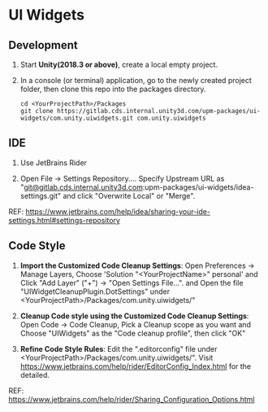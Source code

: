 # UI Widgets

## Development

1. Start **Unity(2018.3 or above)**, create a local empty project.
   
1. In a console (or terminal) application, go to the newly created project folder, then clone this repo into the packages directory.

    ```none
    cd <YourProjectPath>/Packages
    git clone https://gitlab.cds.internal.unity3d.com/upm-packages/ui-widgets/com.unity.uiwidgets.git com.unity.uiwidgets
    ```
## IDE

1. Use JetBrains Rider

2. Open File -> Settings Repository....
Specify Upstream URL as "git@gitlab.cds.internal.unity3d.com:upm-packages/ui-widgets/idea-settings.git"
and click "Overwrite Local" or "Merge".

REF: https://www.jetbrains.com/help/idea/sharing-your-ide-settings.html#settings-repository


## Code Style

1. **Import the Customized Code Cleanup Settings**: Open Preferences -> Manage Layers, 
Choose 'Solution "\<YourProjectName\>" personal' and Click "Add Layer" ("+") -> "Open Settings File...".
and Open the file "UIWidgetCleanupPlugin.DotSettings" under \<YourProjectPath\>/Packages/com.unity.uiwidgets/"

2. **Cleanup Code style using the Customized Code Cleanup Settings**: Open Code -> Code Cleanup,
Pick a Cleanup scope as you want and Choose "UIWidgets" as the "Code cleanup profile", then click "OK"

3. **Refine Code Style Rules**: Edit the ".editorconfig" file under \<YourProjectPath\>/Packages/com.unity.uiwidgets/". Visit
 https://www.jetbrains.com/help/rider/EditorConfig_Index.html for the detailed.
 
REF: https://www.jetbrains.com/help/rider/Sharing_Configuration_Options.html